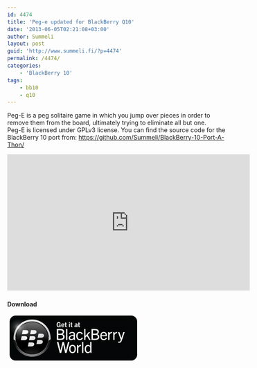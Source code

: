 ```yaml
---
id: 4474
title: 'Peg-e updated for BlackBerry Q10'
date: '2013-06-05T02:21:08+03:00'
author: Summeli
layout: post
guid: 'http://www.summeli.fi/?p=4474'
permalink: /4474/
categories:
    - 'BlackBerry 10'
tags:
    - bb10
    - q10
---
```


Peg-E is a peg solitaire game in which you jump over pieces in order to remove them from the board, ultimately trying to eliminate all but one.  
Peg-E is licensed under GPLv3 license. You can find the source code for the BlackBerry 10 port from: [https://github.com/Summeli/BlackBerry-10-Port-A-Thon/  ](https://github.com/Summeli/BlackBerry-10-Port-A-Thon/)  

<iframe allowfullscreen="allowfullscreen" frameborder="0" height="315" loading="lazy" src="https://www.youtube.com/embed/tnsNrOW1Src" width="560"></iframe>

#### Download

![](/jekyll-export/wp-content/uploads/2013/02/BB-World_Get-It_BLK-Box-300x104.png)